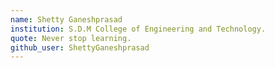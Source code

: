 ```yaml
---
name: Shetty Ganeshprasad
institution: S.D.M College of Engineering and Technology.
quote: Never stop learning.
github_user: ShettyGaneshprasad
---
```

